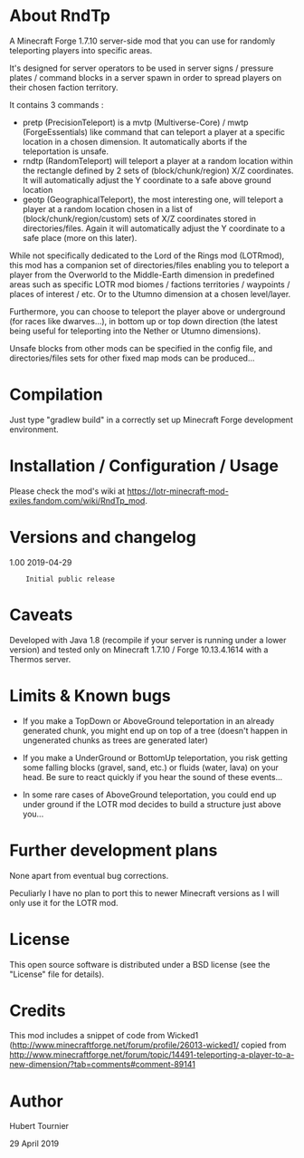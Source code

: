 # About RndTp
A Minecraft Forge 1.7.10 server-side mod that you can use for randomly teleporting players into specific areas.

It's designed for server operators to be used in server signs / pressure plates / command blocks in a server spawn in order to spread players on their chosen faction territory.

It contains 3 commands :
* pretp (PrecisionTeleport) is a mvtp (Multiverse-Core) / mwtp (ForgeEssentials) like command that can teleport a player at a specific location in a chosen dimension. It automatically aborts if the teleportation is unsafe.
* rndtp (RandomTeleport) will teleport a player at a random location within the rectangle defined by 2 sets of (block/chunk/region) X/Z coordinates. It will automatically adjust the Y coordinate to a safe above ground location
* geotp (GeographicalTeleport), the most interesting one, will teleport a player at a random location chosen in a list of (block/chunk/region/custom) sets of X/Z coordinates stored in directories/files. Again it will automatically adjust the Y coordinate to a safe place (more on this later). 

While not specifically dedicated to the Lord of the Rings mod (LOTRmod), this mod has a companion set of directories/files enabling you to teleport a player from the Overworld to the Middle-Earth dimension in predefined areas such as specific LOTR mod biomes / factions territories / waypoints / places of interest / etc. Or to the Utumno dimension at a chosen level/layer.

Furthermore, you can choose to teleport the player above or underground (for races like dwarves...), in bottom up or top down direction (the latest being useful for teleporting into the Nether or Utumno dimensions).

Unsafe blocks from other mods can be specified in the config file, and directories/files sets for other fixed map mods can be produced...

# Compilation

Just type "gradlew build" in a correctly set up Minecraft Forge development environment.

# Installation / Configuration / Usage

Please check the mod's wiki at https://lotr-minecraft-mod-exiles.fandom.com/wiki/RndTp_mod.

# Versions and changelog

1.00    2019-04-29

        Initial public release

# Caveats

Developed with Java 1.8 (recompile if your server is running under a lower version) and tested only on Minecraft 1.7.10 / Forge  10.13.4.1614 with a Thermos server.

# Limits & Known bugs

* If you make a TopDown or AboveGround teleportation in an already generated chunk, you might end up on top of a tree (doesn't happen in ungenerated chunks as trees are generated later)

* If you make a UnderGround or BottomUp teleportation, you risk getting some falling blocks (gravel, sand, etc.) or fluids (water, lava) on your head. Be sure to react quickly if you hear the sound of these events...

* In some rare cases of AboveGround teleportation, you could end up under ground if the LOTR mod decides to build a structure just above you... 

# Further development plans

None apart from eventual bug corrections.

Peculiarly I have no plan to port this to newer Minecraft versions as I will only use it for the LOTR mod.

# License

This open source software is distributed under a BSD license (see the "License" file for details).

# Credits

This mod includes a snippet of code from Wicked1 (http://www.minecraftforge.net/forum/profile/26013-wicked1/ copied from http://www.minecraftforge.net/forum/topic/14491-teleporting-a-player-to-a-new-dimension/?tab=comments#comment-89141

# Author

Hubert Tournier

29 April 2019
